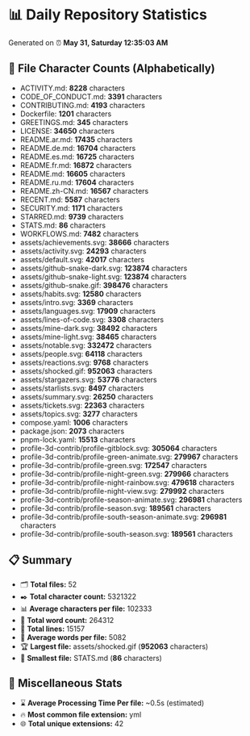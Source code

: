 # 📊 Daily Repository Statistics
Generated on ⏰ **May 31, Saturday 12:35:03 AM**

## 📂 File Character Counts (Alphabetically)
- ACTIVITY.md: **8228** characters
- CODE_OF_CONDUCT.md: **3391** characters
- CONTRIBUTING.md: **4193** characters
- Dockerfile: **1201** characters
- GREETINGS.md: **345** characters
- LICENSE: **34650** characters
- README.ar.md: **17435** characters
- README.de.md: **16704** characters
- README.es.md: **16725** characters
- README.fr.md: **16872** characters
- README.md: **16605** characters
- README.ru.md: **17604** characters
- README.zh-CN.md: **16567** characters
- RECENT.md: **5587** characters
- SECURITY.md: **1171** characters
- STARRED.md: **9739** characters
- STATS.md: **86** characters
- WORKFLOWS.md: **7482** characters
- assets/achievements.svg: **38666** characters
- assets/activity.svg: **24293** characters
- assets/default.svg: **42017** characters
- assets/github-snake-dark.svg: **123874** characters
- assets/github-snake-light.svg: **123874** characters
- assets/github-snake.gif: **398476** characters
- assets/habits.svg: **12580** characters
- assets/intro.svg: **3369** characters
- assets/languages.svg: **17909** characters
- assets/lines-of-code.svg: **3308** characters
- assets/mine-dark.svg: **38492** characters
- assets/mine-light.svg: **38465** characters
- assets/notable.svg: **332472** characters
- assets/people.svg: **64118** characters
- assets/reactions.svg: **9768** characters
- assets/shocked.gif: **952063** characters
- assets/stargazers.svg: **53776** characters
- assets/starlists.svg: **8497** characters
- assets/summary.svg: **26250** characters
- assets/tickets.svg: **22363** characters
- assets/topics.svg: **3277** characters
- compose.yaml: **1006** characters
- package.json: **2073** characters
- pnpm-lock.yaml: **15513** characters
- profile-3d-contrib/profile-gitblock.svg: **305064** characters
- profile-3d-contrib/profile-green-animate.svg: **279967** characters
- profile-3d-contrib/profile-green.svg: **172547** characters
- profile-3d-contrib/profile-night-green.svg: **279966** characters
- profile-3d-contrib/profile-night-rainbow.svg: **479618** characters
- profile-3d-contrib/profile-night-view.svg: **279992** characters
- profile-3d-contrib/profile-season-animate.svg: **296981** characters
- profile-3d-contrib/profile-season.svg: **189561** characters
- profile-3d-contrib/profile-south-season-animate.svg: **296981** characters
- profile-3d-contrib/profile-south-season.svg: **189561** characters

## 📋 Summary
- 🗂️ **Total files:** 52
- ✒️ **Total character count:** 5321322
- 📊 **Average characters per file:** 102333
- 📝 **Total word count:** 264312
- 🧾 **Total lines:** 15157
- 📐 **Average words per file:** 5082
- 🏆 **Largest file:** assets/shocked.gif (**952063** characters)
- 🥉 **Smallest file:** STATS.md (**86** characters)

## 🌟 Miscellaneous Stats
- ⌛ **Average Processing Time Per file:** ~0.5s (estimated)
- 🔥 **Most common file extension:** yml
- 🌐 **Total unique extensions:** 42
